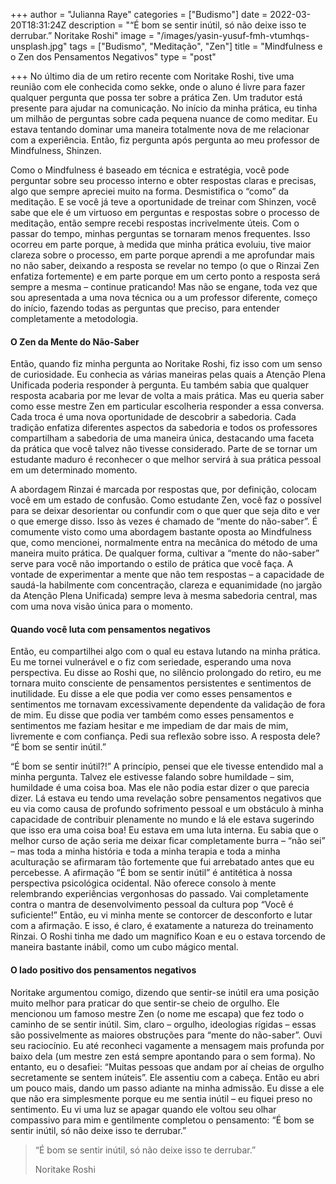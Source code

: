 +++
author = "Julianna Raye"
categories = ["Budismo"]
date = 2022-03-20T18:31:24Z
description = "“É bom se sentir inútil, só não deixe isso te derrubar.” Noritake Roshi"
image = "/images/yasin-yusuf-fmh-vtumhqs-unsplash.jpg"
tags = ["Budismo", "Meditação", "Zen"]
title = "Mindfulness e o Zen dos Pensamentos Negativos"
type = "post"

+++
No último dia de um retiro recente com Noritake Roshi, tive uma reunião com ele conhecida como sekke, onde o aluno é livre para fazer qualquer pergunta que possa ter sobre a prática Zen. Um tradutor está presente para ajudar na comunicação. No início da minha prática, eu tinha um milhão de perguntas sobre cada pequena nuance de como meditar. Eu estava tentando dominar uma maneira totalmente nova de me relacionar com a experiência. Então, fiz pergunta após pergunta ao meu professor de Mindfulness, Shinzen.

Como o Mindfulness é baseado em técnica e estratégia, você pode perguntar sobre seu processo interno e obter respostas claras e precisas, algo que sempre apreciei muito na forma. Desmistifica o “como” da meditação. E se você já teve a oportunidade de treinar com Shinzen, você sabe que ele é um virtuoso em perguntas e respostas sobre o processo de meditação, então sempre recebi respostas incrivelmente úteis. Com o passar do tempo, minhas perguntas se tornaram menos frequentes. Isso ocorreu em parte porque, à medida que minha prática evoluiu, tive maior clareza sobre o processo, em parte porque aprendi a me aprofundar mais no não saber, deixando a resposta se revelar no tempo (o que o Rinzai Zen enfatiza fortemente) e em parte porque em um certo ponto a resposta será sempre a mesma – continue praticando! Mas não se engane, toda vez que sou apresentada a uma nova técnica ou a um professor diferente, começo do início, fazendo todas as perguntas que preciso, para entender completamente a metodologia.

#### O Zen da Mente do Não-Saber

Então, quando fiz minha pergunta ao Noritake Roshi, fiz isso com um senso de curiosidade. Eu conhecia as várias maneiras pelas quais a Atenção Plena Unificada poderia responder à pergunta. Eu também sabia que qualquer resposta acabaria por me levar de volta a mais prática. Mas eu queria saber como esse mestre Zen em particular escolheria responder a essa conversa. Cada troca é uma nova oportunidade de descobrir a sabedoria. Cada tradição enfatiza diferentes aspectos da sabedoria e todos os professores compartilham a sabedoria de uma maneira única, destacando uma faceta da prática que você talvez não tivesse considerado. Parte de se tornar um estudante maduro é reconhecer o que melhor servirá à sua prática pessoal em um determinado momento.

A abordagem Rinzai é marcada por respostas que, por definição, colocam você em um estado de confusão. Como estudante Zen, você faz o possível para se deixar desorientar ou confundir com o que quer que seja dito e ver o que emerge disso. Isso às vezes é chamado de “mente do não-saber”. É comumente visto como uma abordagem bastante oposta ao Mindfulness que, como mencionei, normalmente entra na mecânica do método de uma maneira muito prática. De qualquer forma, cultivar a “mente do não-saber” serve para você não importando o estilo de prática que você faça. A vontade de experimentar a mente que não tem respostas – a capacidade de saudá-la habilmente com concentração, clareza e equanimidade (no jargão da Atenção Plena Unificada) sempre leva à mesma sabedoria central, mas com uma nova visão única para o momento.

#### Quando você luta com pensamentos negativos

Então, eu compartilhei algo com o qual eu estava lutando na minha prática. Eu me tornei vulnerável e o fiz com seriedade, esperando uma nova perspectiva. Eu disse ao Roshi que, no silêncio prolongado do retiro, eu me tornara muito consciente de pensamentos persistentes e sentimentos de inutilidade. Eu disse a ele que podia ver como esses pensamentos e sentimentos me tornavam excessivamente dependente da validação de fora de mim. Eu disse que podia ver também como esses pensamentos e sentimentos me faziam hesitar e me impediam de dar mais de mim, livremente e com confiança. Pedi sua reflexão sobre isso. A resposta dele? “É bom se sentir inútil.”

“É bom se sentir inútil?!” A princípio, pensei que ele tivesse entendido mal a minha pergunta. Talvez ele estivesse falando sobre humildade – sim, humildade é uma coisa boa. Mas ele não podia estar dizer o que parecia dizer. Lá estava eu tendo uma revelação sobre pensamentos negativos que eu via como causa de profundo sofrimento pessoal e um obstáculo à minha capacidade de contribuir plenamente no mundo e lá ele estava sugerindo que isso era uma coisa boa! Eu estava em uma luta interna. Eu sabia que o melhor curso de ação seria me deixar ficar completamente burra – “não sei” – mas toda a minha história e toda a minha terapia e toda a minha aculturação se afirmaram tão fortemente que fui arrebatado antes que eu percebesse. A afirmação “É bom se sentir inútil” é antitética à nossa perspectiva psicológica ocidental. Não oferece consolo à mente relembrando experiências vergonhosas do passado. Vai completamente contra o mantra de desenvolvimento pessoal da cultura pop “Você é suficiente!” Então, eu vi minha mente se contorcer de desconforto e lutar com a afirmação. E isso, é claro, é exatamente a natureza do treinamento Rinzai. O Roshi tinha me dado um magnífico Koan e eu o estava torcendo de maneira bastante inábil, como um cubo mágico mental.

#### O lado positivo dos pensamentos negativos

Noritake argumentou comigo, dizendo que sentir-se inútil era uma posição muito melhor para praticar do que sentir-se cheio de orgulho. Ele mencionou um famoso mestre Zen (o nome me escapa) que fez todo o caminho de se sentir inútil. Sim, claro – orgulho, ideologias rígidas – essas são possivelmente as maiores obstruções para “mente do não-saber”. Ouvi seu raciocínio. Eu até reconheci vagamente a mensagem mais profunda por baixo dela (um mestre zen está sempre apontando para o sem forma). No entanto, eu o desafiei: “Muitas pessoas que andam por aí cheias de orgulho secretamente se sentem inúteis”. Ele assentiu com a cabeça. Então eu abri um pouco mais, dando um passo adiante na minha admissão. Eu disse a ele que não era simplesmente porque eu me sentia inútil – eu fiquei preso no sentimento. Eu vi uma luz se apagar quando ele voltou seu olhar compassivo para mim e gentilmente completou o pensamento: “É bom se sentir inútil, só não deixe isso te derrubar.”

> “É bom se sentir inútil, só não deixe isso te derrubar.”
>
> Noritake Roshi